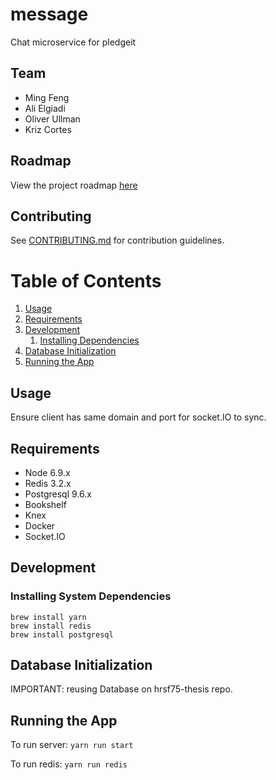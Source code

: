# message

Chat microservice for pledgeit

## Team

- Ming Feng
- Ali Elgiadi
- Oliver Ullman
- Kriz Cortes

## Roadmap

View the project roadmap [here](https://docs.google.com/document/d/1Uc6yfhYeWaZFlB6Q7AkCwsTridQs7q7b_kHSwMbx0tY/edit)

## Contributing

See [CONTRIBUTING.md](CONTRIBUTING.md) for contribution guidelines.

# Table of Contents

1. [Usage](#usage)
1. [Requirements](#requirements)
1. [Development](#development)
    1. [Installing Dependencies](#installing-system-dependecies)
1. [Database Initialization](#database-initialization)
1. [Running the App](#running-the-app)

## Usage

Ensure client has same domain and port for socket.IO to sync.

## Requirements

- Node 6.9.x
- Redis 3.2.x
- Postgresql 9.6.x
- Bookshelf
- Knex
- Docker
- Socket.IO

## Development

### Installing System Dependencies

```
brew install yarn
brew install redis
brew install postgresql
```

## Database Initialization

IMPORTANT: reusing Database on hrsf75-thesis repo.

## Running the App

To run server: `yarn run start`

To run redis: `yarn run redis`
